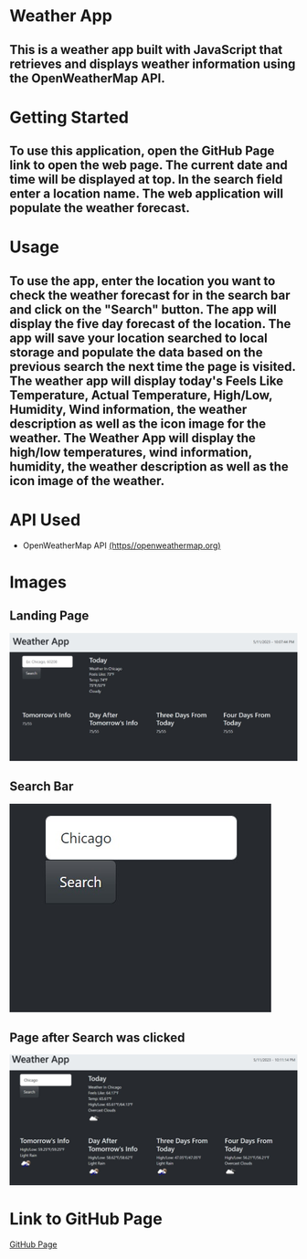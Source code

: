 # Weather App
## This is a weather app built with JavaScript that retrieves and displays weather information using the OpenWeatherMap API.

# Getting Started
## To use this application, open the GitHub Page link to open the web page. The current date and time will be displayed at top. In the search field enter a location name. The web application will populate the weather forecast.

# Usage
## To use the app, enter the location you want to check the weather forecast for in the search bar and click on the "Search" button. The app will display the five day forecast of the location. The app will save your location searched to local storage and populate the data based on the previous search the next time the page is visited. The weather app will display today's Feels Like Temperature, Actual Temperature, High/Low, Humidity, Wind information, the weather description as well as the icon image for the weather. The Weather App will display the high/low temperatures, wind information, humidity, the weather description as well as the icon image of the weather.

# API Used
* OpenWeatherMap API [(https//openweathermap.org)](https//openweathermap.org)

# Images
## Landing Page
![Landing Page](./readmeassets/FirstLanding.jpg)
## Search Bar
![Search Bar](./readmeassets/SearchBar.jpg)
## Page after Search was clicked
![New Page with data added](./readmeassets/New%20Page.jpg)

# Link to GitHub Page
[GitHub Page](https://athur1104.github.io/WeatherOrNot/)